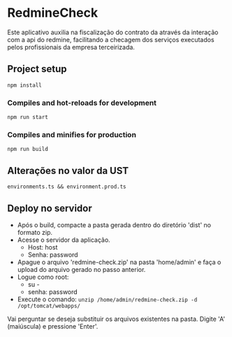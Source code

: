 # RedmineCheck

Este aplicativo auxilia na fiscalização do contrato da através da interação com a api do redmine, facilitando a checagem dos serviços executados pelos profissionais da empresa terceirizada.

## Project setup

```
npm install
```

### Compiles and hot-reloads for development

```
npm run start
```

### Compiles and minifies for production

```
npm run build
```

## Alterações no valor da UST

```
environments.ts && environment.prod.ts
```

## Deploy no servidor

- Após o build, compacte a pasta gerada dentro do diretório 'dist' no formato zip.
- Acesse o servidor da aplicação.
  - Host: host
  - Senha: password
- Apague o arquivo 'redmine-check.zip' na pasta 'home/admin' e faça o upload do arquivo gerado no passo anterior.
- Logue como root:
  - su -
  - senha: password
- Execute o comando:
  `unzip /home/admin/redmine-check.zip -d /opt/tomcat/webapps/`

Vai perguntar se deseja substituir os arquivos existentes na pasta. Digite 'A' (maiúscula) e pressione 'Enter'.
